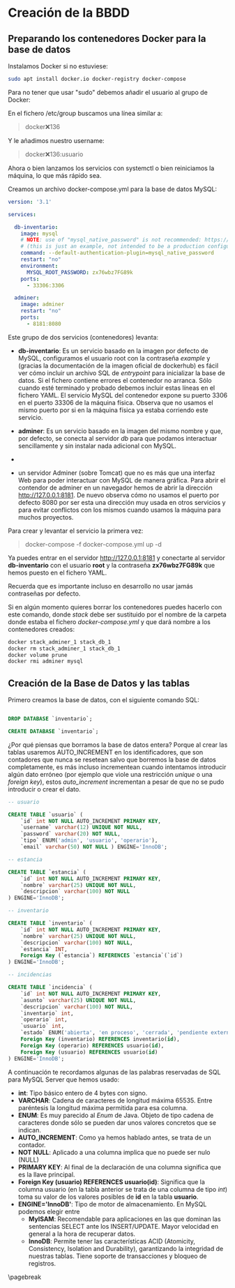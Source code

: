 # Creación de la BBDD

## Preparando los contenedores Docker para la base de datos

Instalamos Docker si no estuviese:

```bash
sudo apt install docker.io docker-registry docker-compose 
```

Para no tener que usar "sudo" debemos añadir el usuario al grupo de Docker:

En el fichero /etc/group buscamos una línea similar a:

> docker:x:136

Y le añadimos nuestro username:

> docker:x:136:usuario

Ahora o bien lanzamos los servicios con systemctl o bien reiniciamos la máquina, lo que más rápido sea.

Creamos un archivo docker-compose.yml para la base de datos MySQL:

```yml
version: '3.1'

services:

  db-inventario:
    image: mysql
    # NOTE: use of "mysql_native_password" is not recommended: https://dev.mysql.com/doc/refman/8.0/en/upgrading-from-previous-series.html#upgrade-caching-sha2-password
    # (this is just an example, not intended to be a production configuration)
    command: --default-authentication-plugin=mysql_native_password
    restart: "no"
    environment:
      MYSQL_ROOT_PASSWORD: zx76wbz7FG89k
    ports:
      - 33306:3306

  adminer:
    image: adminer
    restart: "no"
    ports:
      - 8181:8080
```
Este grupo de dos servicios (contenedores) levanta:

* **db-inventario**: Es un servicio basado en la imagen por defecto de MySQL, configuramos el usuario root con la contraseña *example* y (gracias la documentación  de la imagen oficial de dockerhub) es fácil ver cómo incluir un archivo SQL de *entrypoint* para inicializar la base de datos. Si el fichero contiene errores el contenedor no arranca. Sólo cuando esté terminado y probado debemos incluir estas líneas en el fichero YAML. El servicio MySQL del contenedor expone su puerto 3306 en el puerto 33306 de la máquina física. Observa que no usamos el mismo puerto por si en la máquina física ya estaba corriendo este servicio.
* **adminer**: Es un servicio basado en la imagen del mismo nombre y que, por defecto, se conecta al servidor *db* para que podamos interactuar sencillamente y sin instalar nada adicional con MySQL.

* 
* un servidor Adminer (sobre Tomcat) que no es más que una interfaz Web para poder interactuar con MySQL de manera gráfica. Para abrir el contendor de adminer en un navegador hemos de abrir la dirección <http://127.0.0.1:8181>. De nuevo observa cómo no usamos el puerto por defecto 8080 por ser esta una dirección muy usada en otros servicios y para evitar conflictos con los mismos cuando usamos la máquina para muchos proyectos.

Para crear y levantar el servicio la primera vez:

> docker-compose -f docker-compose.yml up -d

Ya puedes entrar en el servidor <http://127.0.0.1:8181> y conectarte al servidor **db-inventario** con el usuario **root** y la contraseña **zx76wbz7FG89k** que hemos puesto en el fichero YAML. 

Recuerda que es importante incluso en desarrollo no usar jamás contraseñas por defecto.

Si en algún momento quieres borrar los contenedores puedes hacerlo con este comando, donde *stack* debe ser sustituido por el nombre de la carpeta donde estaba el fichero *docker-compose.yml* y que dará nombre a los contenedores creados:

```bash
docker stack_adminer_1 stack_db_1
docker rm stack_adminer_1 stack_db_1
docker volume prune
docker rmi adminer mysql 
```

## Creación de la Base de Datos y las tablas

Primero creamos la base de datos, con el siguiente comando SQL:

```sql

DROP DATABASE `inventario`;

CREATE DATABASE `inventario`;

```

¿Por qué piensas que borramos la base de datos entera? Porque al crear las tablas usaremos AUTO_INCREMENT en los identificadores, que son contadores que nunca se resetean salvo que borremos la base de datos completamente, es más incluso incrementean cuando intentamos introducir algún dato erróneo (por ejemplo que viole una restricción *unique* o una *foreign key*), estos *auto_increment* incrementan a pesar de que no se pudo introducir o crear el dato.

```sql
-- usuario

CREATE TABLE `usuario` (   
    `id` int NOT NULL AUTO_INCREMENT PRIMARY KEY,   
    `username` varchar(12) UNIQUE NOT NULL,   
    `password` varchar(20) NOT NULL,   
    `tipo` ENUM('admin', 'usuario', 'operario'),
    `email` varchar(50) NOT NULL ) ENGINE='InnoDB';

-- estancia

CREATE TABLE `estancia` (
    `id` int NOT NULL AUTO_INCREMENT PRIMARY KEY,   
    `nombre` varchar(25) UNIQUE NOT NULL,   
    `descripcion` varchar(100) NOT NULL
) ENGINE='InnoDB';

-- inventario

CREATE TABLE `inventario` (
    `id` int NOT NULL AUTO_INCREMENT PRIMARY KEY,   
    `nombre` varchar(25) UNIQUE NOT NULL,   
    `descripcion` varchar(100) NOT NULL, 
    `estancia` INT, 
    Foreign Key (`estancia`) REFERENCES `estancia`(`id`)
) ENGINE='InnoDB';

-- incidencias

CREATE TABLE `incidencia` (
    `id` int NOT NULL AUTO_INCREMENT PRIMARY KEY,   
    `asunto` varchar(25) UNIQUE NOT NULL,   
    `descripcion` varchar(100) NOT NULL, 
    `inventario` int, 
    `operario` int, 
    `usuario` int,
    `estado` ENUM('abierta', 'en proceso', 'cerrada', 'pendiente externo'), 
    Foreign Key (inventario) REFERENCES inventario(id),
    Foreign Key (operario) REFERENCES usuario(id),
    Foreign Key (usuario) REFERENCES usuario(id)
) ENGINE='InnoDB';

```

A continuación te recordamos algunas de las palabras reservadas de SQL para MySQL Server que hemos usado:

* **int**: Tipo básico entero de 4 bytes con signo.
* **VARCHAR**: Cadena de caracteres de longitud máxima 65535. Entre paréntesis la longitud máxima permitida para esa columna.
* **ENUM**: Es muy parecido al *Enum* de Java. Objeto de tipo cadena de caracteres donde sólo se pueden dar unos valores concretos que se indican.
* **AUTO_INCREMENT**: Como ya hemos hablado antes, se trata de un contador.
* **NOT NULL**: Aplicado a una columna implica que no puede ser nulo (NULL)
* **PRIMARY KEY**: Al final de la declaración de una columna significa que es la llave principal.
* **Foreign Key (usuario) REFERENCES usuario(id)**: Significa que la columna usuario (en la tabla anterior se trata de una columna de tipo *int*) toma su valor de los valores posibles de **id** en la tabla **usuario**.
* **ENGINE='InnoDB'**: Tipo de motor de almacenamiento. En MySQL podemos elegir entre 
  * **MyISAM**: Recomendable para aplicaciones en las que dominan las sentencias SELECT ante los INSERT/UPDATE. Mayor velocidad en general a la hora de recuperar datos. 
  * **InnoDB**: Permite tener las características ACID (Atomicity, Consistency, Isolation and Durability), garantizando la integridad de nuestras tablas. Tiene soporte de transacciones y bloqueo de registros.


\pagebreak
